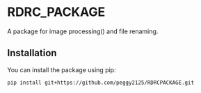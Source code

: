 # RDRC_PACKAGE

A package for image processing() and file renaming.

## Installation

You can install the package using pip:

```bash
pip install git+https://github.com/peggy2125/RDRCPACKAGE.git